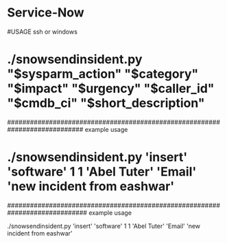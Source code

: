 Service-Now
===========
#USAGE ssh or windows
# ./snowsendinsident.py "$sysparm_action" "$category" "$impact" "$urgency" "$caller_id" "$cmdb_ci" "$short_description"
############################################################################ example usage
# ./snowsendinsident.py 'insert' 'software' 1 1 'Abel Tuter' 'Email' 'new incident from eashwar'
############################################################################# example usage

./snowsendinsident.py 'insert' 'software' 1 1 'Abel Tuter' 'Email' 'new incident from eashwar'


